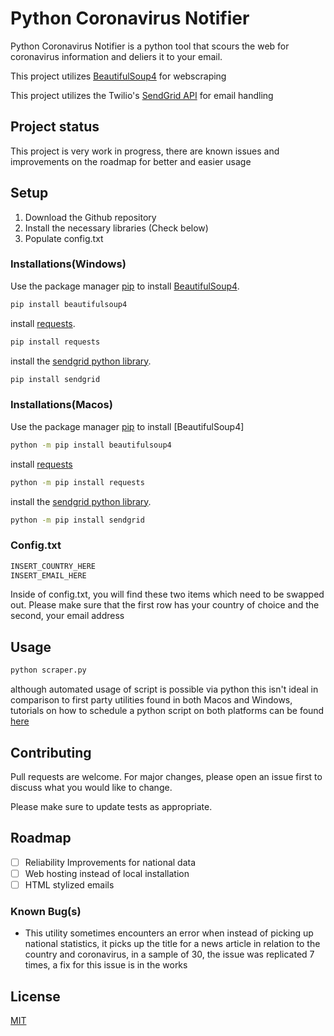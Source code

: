 # Python Coronavirus Notifier

Python Coronavirus Notifier is a python tool that scours the web for coronavirus information and deliers it to your email.

This project utilizes [BeautifulSoup4](https://www.crummy.com/software/BeautifulSoup/bs4/doc/) for webscraping

This project utilizes the Twilio's [SendGrid API](https://sendgrid.com/) for email handling

## Project status
This project is very work in progress, there are known issues and improvements on the roadmap for better and easier usage

## Setup

1. Download the Github repository
2. Install the necessary libraries (Check below)
3. Populate config.txt

### Installations(Windows)

Use the package manager [pip](https://pip.pypa.io/en/stable/) to install [BeautifulSoup4](https://pypi.org/project/beautifulsoup4/).

```bash
pip install beautifulsoup4
```

install [requests](https://pypi.org/project/requests/).

```bash
pip install requests
```

install the [sendgrid python library](https://pypi.org/project/sendgrid/).

```bash
pip install sendgrid
```

### Installations(Macos)

Use the package manager [pip](https://pip.pypa.io/en/stable/) to install [BeautifulSoup4]
```bash
python -m pip install beautifulsoup4
```
install [requests](https://pypi.org/project/requests/.)

```bash
python -m pip install requests
```

install the [sendgrid python library](https://pypi.org/project/sendgrid/).

```bash
python -m pip install sendgrid
```

### Config.txt

```python
INSERT_COUNTRY_HERE
INSERT_EMAIL_HERE
```

Inside of config.txt, you will find these two items which need to be swapped out. Please make sure that the first row has your country of choice and the second, your email address


## Usage

```bash
python scraper.py
```
although automated usage of script is possible via python this isn't ideal in comparison to first party utilities found in both Macos and Windows, tutorials on how to schedule a python script on both platforms can be found [here](https://martechwithme.com/schedule-python-scripts-windows-mac/)

## Contributing
Pull requests are welcome. For major changes, please open an issue first to discuss what you would like to change.

Please make sure to update tests as appropriate.

## Roadmap

- [ ] Reliability Improvements for national data
- [ ] Web hosting instead of local installation
- [ ] HTML stylized emails

### Known Bug(s)
- This utility sometimes encounters an error when instead of picking up national statistics, it picks up the title for a news article in relation to the country and coronavirus, in a sample of 30, the issue was replicated 7 times, a fix for this issue is in the works

## License
[MIT](https://choosealicense.com/licenses/mit/)